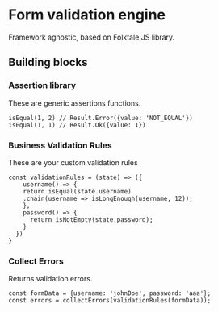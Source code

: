# Form validation engine

Framework agnostic, based on Folktale JS library. 

## Building blocks

### Assertion library

These are generic assertions functions.

```
isEqual(1, 2) // Result.Error({value: 'NOT_EQUAL'})
isEqual(1, 1) // Result.Ok({value: 1})
```

### Business Validation Rules

These are your custom validation rules

```
const validationRules = (state) => ({
    username() => {
    return isEqual(state.username)
    .chain(username => isLongEnough(username, 12));
    },
    password() => {
      return isNotEmpty(state.password);
    }
  }) 
}
```

### Collect Errors

Returns validation errors.

```
const formData = {username: 'johnDoe', password: 'aaa'};
const errors = collectErrors(validationRules(formData));
```
